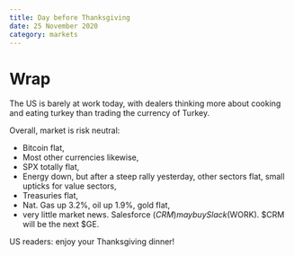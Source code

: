 ```yaml
---
title: Day before Thanksgiving
date: 25 November 2020
category: markets
---
```


# Wrap

The US is barely at work today, with dealers thinking more about cooking and eating turkey than trading the currency of Turkey.

Overall, market is risk neutral:

- Bitcoin flat,
- Most other currencies likewise,
- SPX totally flat,
- Energy down, but after a steep rally yesterday, other sectors flat, small upticks for value sectors,
- Treasuries flat,
- Nat. Gas up 3.2%, oil up 1.9%, gold flat,
- very little market news. Salesforce ($CRM) may buy Slack ($WORK). $CRM will be the next $GE.

US readers: enjoy your Thanksgiving dinner!
